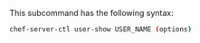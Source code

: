 This subcommand has the following syntax:

```bash
chef-server-ctl user-show USER_NAME (options)
```
